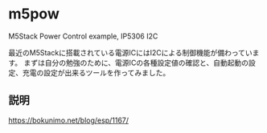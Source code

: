 # m5pow
M5Stack Power Control example, IP5306 I2C

最近のM5Stackに搭載されている電源ICにはI2Cによる制御機能が備わっています。
まずは自分の勉強のために、電源ICの各種設定値の確認と、自動起動の設定、充電の設定が出来るツールを作ってみました。

## 説明  
https://bokunimo.net/blog/esp/1167/
